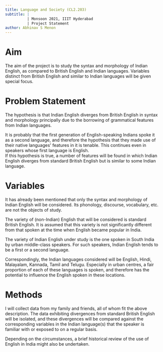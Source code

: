 ```yaml
---
title: Language and Society (CL2.203)
subtitle: |
          | Monsoon 2021, IIIT Hyderabad
          | Project Statement
author: Abhinav S Menon
---
```


# Aim
The aim of the project is to study the syntax and morphology of Indian English, as compared to British English and Indian languages. Variables distinct from British English and similar to Indian languages will be given special focus.

# Problem Statement
The hypothesis is that Indian English diverges from British English in syntax and morphology principally due to the borrowing of grammatical features from Indian languages.  

It is probably that the first generation of English-speaking Indians spoke it as a second language, and therefore the hypothesis that they made use of their native languages' features in it is tenable. This continues even in speakers whose first language is English.  
If this hypothesis is true, a number of features will be found in which Indian English diverges from standard British English but is similar to some Indian language.

# Variables
It has already been mentioned that only the syntax and morphology of Indian English will be considered. Its phonology, discourse, vocabulary, etc. are not the objects of study.  

The variety of (non-Indian) English that will be considered is standard British English. It is assumed that this variety is not significantly different from that spoken at the time when English became popular in India.  

The variety of Indian English under study is the one spoken in South India by urban middle-class speakers. For such speakers, Indian English tends to be a first or a second language.  

Correspondingly, the Indian languages considered will be English, Hindi, Malayalam, Kannada, Tamil and Telugu. Especially in urban centres, a fair proportion of each of these languages is spoken, and therefore has the potential to influence the English spoken in these locations.

# Methods
I will collect data from my family and friends, all of whom fit the above description. The data exhibiting divergences from standard British English will be isolated, and these divergences will be compared against the corresponding variables in the Indian language(s) that the speaker is familiar with or exposed to on a regular basis.  

Depending on the circumstances, a brief historical review of the use of English in India might also be undertaken.
